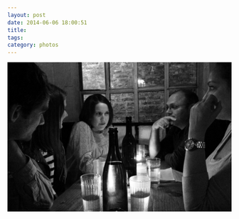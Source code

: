 ```yaml
---
layout: post
date: 2014-06-06 18:00:51
title: 
tags:
category: photos
---
```


![title](/assets/photoblog/drinking-friends.jpg)